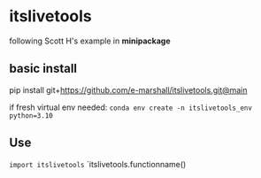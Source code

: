 # itslivetools

following Scott H's example in **minipackage**

## basic install

pip install git+https://github.com/e-marshall/itslivetools.git@main

if fresh virtual env needed: `conda env create -n itslivetools_env python=3.10`

## Use

`import itslivetools`
`itslivetools.functionname()
